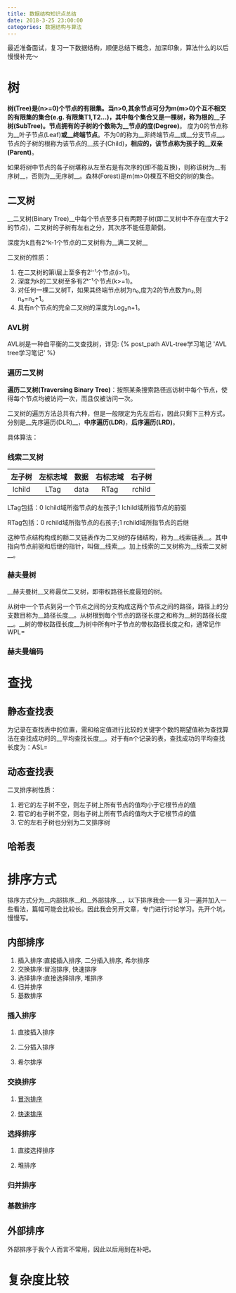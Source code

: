 ```yaml
---
title: 数据结构知识点总结
date: 2018-3-25 23:00:00
categories: 数据结构与算法
---
```

最近准备面试，复习一下数据结构，顺便总结下概念，加深印象，算法什么的以后慢慢补充～

# 树

__树(Tree)__是(n>=0)个节点的有限集。当n>0,其余节点可分为m(m>0)个互不相交的有限集的集合(e.g. 有限集T1,T2...)，其中每个集合又是一棵树，称为根的__子树(SubTree)__。节点拥有的子树的个数称为__节点的度(Degree)__。
度为0的节点称为__叶子节点(Leaf)__或__终端节点__。不为0的称为__非终端节点__或__分支节点__。节点的子树的根称为该节点的__孩子(Child)__，相应的，该节点称为孩子的__双亲(Parent)__。

<!--more-->

如果将树中节点的各子树堪称从左至右是有次序的(即不能互换)，则称该树为__有序树__，否则为__无序树__。森林(Forest)是m(m>0)棵互不相交的树的集合。

## 二叉树

__二叉树(Binary Tree)__中每个节点至多只有两颗子树(即二叉树中不存在度大于2的节点)，二叉树的子树有左右之分，其次序不能任意颠倒。

深度为k且有2^k-1个节点的二叉树称为__满二叉树__

二叉树的性质：

1. 在二叉树的第i层上至多有2ⁱ⁻¹个节点(i>1)。
2. 深度为k的二叉树至多有2ᵏ⁻¹个节点(k>=1)。
3. 对任何一棵二叉树T，如果其终端节点树为n₀,度为2的节点数为n₂,则n₀=n₂+1。
4. 具有n个节点的完全二叉树的深度为Log₂n+1。

### AVL树

AVL树是一种自平衡的二叉查找树，详见: {% post_path AVL-tree学习笔记 'AVL tree学习笔记' %}

### 遍历二叉树

__遍历二叉树(Traversing Binary Tree)__：按照某条搜索路径巡访树中每个节点，使得每个节点均被访问一次，而且仅被访问一次。

二叉树的遍历方法总共有六种，但是一般限定为先左后右，因此只剩下三种方式，分别是__先序遍历(DLR)__，__中序遍历(LDR)__，__后序遍历(LRD)__。

具体算法：

### 线索二叉树

| 左子树 | 左标志域 | 数据 | 右标志域 | 右子树 |
| :---: | :---: | :---: | :---: | :---: |
| lchild | LTag | data | RTag | rchild |

LTag包括：0 lchild域所指节点的左孩子;1 lchild域所指节点的前驱

RTag包括：0 rchild域所指节点的右孩子;1 rchild域所指节点的后继

这种节点结构构成的额二叉链表作为二叉树的存储结构，称为__线索链表__。其中指向节点前驱和后继的指针，叫做__线索__。加上线索的二叉树称为__线索二叉树__。

### 赫夫曼树

__赫夫曼树__又称最优二叉树，即带权路径长度最短的树。

从树中一个节点到另一个节点之间的分支构成这两个节点之间的路径，路径上的分支数目称为__路径长度__。从树根到每个节点的路径长度之和称为__树的路径长度__。__树的带权路径长度__为树中所有叶子节点的带权路径长度之和，通常记作WPL=

### 赫夫曼编码

# 查找

## 静态查找表

为记录在查找表中的位置，需和给定值进行比较的关键字个数的期望值称为查找算法在查找成功时的__平均查找长度__。对于有n个记录的表，查找成功的平均查找长度为：ASL=

## 动态查找表

二叉排序树性质：

1. 若它的左子树不空，则左子树上所有节点的值均小于它根节点的值
2. 若它的右子树不空，则右子树上所有节点的值均大于它根节点的值
3. 它的左右子树也分别为二叉排序树

## 哈希表

# 排序方式

排序方式分为__内部排序__和__外部排序__，以下排序我会一一复习一遍并加入一些看法，篇幅可能会比较长。因此我会另开文章，专门进行讨论学习。先开个坑，慢慢写。

## 内部排序

1. 插入排序:直接插入排序, 二分插入排序, 希尔排序
2. 交换排序:冒泡排序, 快速排序
3. 选择排序:直接选择排序, 堆排序
4. 归并排序
5. 基数排序

### 插入排序

1. 直接插入排序

2. 二分插入排序

3. 希尔排序

### 交换排序

1. [冒泡排序](https://en.wikipedia.org/wiki/Bubble_sort)

2. [快速排序](https://en.wikipedia.org/wiki/Quicksort)

### 选择排序

1. 直接选择排序

2. 堆排序

### 归并排序

### 基数排序

## 外部排序

外部排序于我个人而言不常用，因此以后用到在补吧。

# 复杂度比较